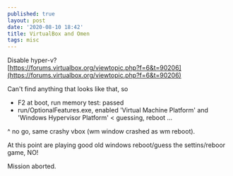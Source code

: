 ```yaml
---
published: true
layout: post
date: '2020-08-10 18:42'
title: VirtualBox and Omen
tags: misc 
---
```

Disable hyper-v?  
[https://forums.virtualbox.org/viewtopic.php?f=6&t=90206](https://forums.virtualbox.org/viewtopic.php?f=6&t=90206)  

Can't find anything that looks like that, so

- F2 at boot, run memory test: passed
- run/OptionalFeatures.exe, enabled 'Virtual Machine Platform' and 'Windows Hypervisor Platform' < guessing, reboot ...

^ no go, same crashy vbox (wm window crashed as wm reboot).

At this point are playing good old windows reboot/guess the settins/reboor game, NO! 

Mission aborted.
